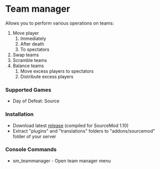 # Team manager

Allows you to perform various operations on teams:

1. Move player
	1. Immediately
	2. After death
	3. To spectators
2. Swap teams
3. Scramble teams
4. Balance teams
	1. Move excess players to spectators
	2. Distribute excess players

### Supported Games

* Day of Defeat: Source

### Installation

* Download latest [release](https://github.com/Dron-elektron/team-manager/releases) (compiled for SourceMod 1.10)
* Extract "plugins" and "translations" folders to "addons/sourcemod" folder of your server

### Console Commands

* sm_teammanager - Open team manager menu
